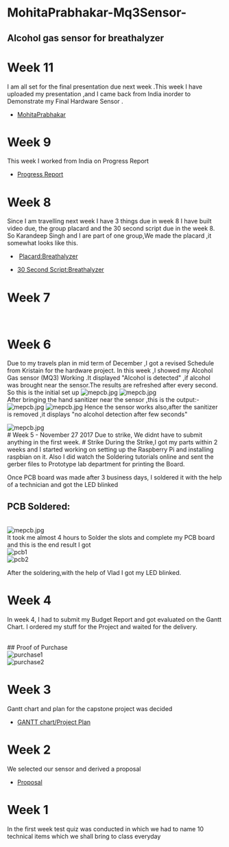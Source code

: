 
# MohitaPrabhakar-Mq3Sensor-
## Alcohol gas sensor for breathalyzer
# Week 11
I am all set for the final presentation due next week .This week I have uploaded my presentation ,and I came back from India inorder to Demonstrate my Final Hardware Sensor .
-  [MohitaPrabhakar](https://github.com/MohitaPrabhakar/Mq3Sensor/blob/master/MohitaPrabhakar.pptx)

# Week 9
This week I worked from India on Progress Report
-  [Progress Report](https://github.com/MohitaPrabhakar/Mq3Sensor/blob/master/ProgressReport(1).docx)


# Week 8
Since I am travelling next week I have 3 things due in week 8
I have built video due, the group placard and the 30 second script due in the week 8.
So Karandeep Singh and I are part of one group,We made the placard ,it somewhat looks like this.

-  [Placard:Breathalyzer](https://github.com/MohitaPrabhakar/Mq3Sensor/blob/master/PlacardBreathalyzer.pub)

- [30 Second Script:Breathalyzer](https://github.com/MohitaPrabhakar/Mq3Sensor/blob/master/30SecondScript.docx)


# Week 7
<br>

# Week 6
Due to my travels plan in mid term of December ,I got a revised Schedule from Kristain for the hardware project.
In this week ,I showed my Alcohol Gas sensor (MQ3) Working .It displayed "Alcohol is detected" ,if alcohol was brought near the sensor.The results are refreshed after every second.
So this is the initial set up
<img src="https://github.com/MohitaPrabhakar/Mq3Sensor/blob/master/1mq3.jpg"  alt="mepcb.jpg">
<img src="https://github.com/MohitaPrabhakar/Mq3Sensor/blob/master/2mq3.jpg"  alt="mepcb.jpg">
 <br>
 After bringing the hand sanitizer near the sensor ,this is the output:-
<img src="https://github.com/MohitaPrabhakar/Mq3Sensor/blob/master/3mq3.jpg"  alt="mepcb.jpg">
<img src="https://github.com/MohitaPrabhakar/Mq3Sensor/blob/master/5mq3.jpg"  alt="mepcb.jpg">
 Hence the sensor works also,after the sanitizer is removed ,it displays "no alcohol detection after few seconds"
 <br>
 
 <img src="https://github.com/MohitaPrabhakar/Mq3Sensor/blob/master/6mq3.jpg"  alt="mepcb.jpg">

 <br>
#  Week 5 - November 27 2017 
Due to strike, We didnt have to submit anything in the first week.
# Strike
 During the Strike,I got my parts within 2 weeks and I started working on setting up the Raspberry Pi and installing raspbian on it.
Also I did watch the Soldering tutorials online and sent the gerber files to Prototype lab department for printing the Board.

Once PCB board was made after 3 business days, I soldered it with the help of a technician and got the LED blinked

          

## PCB Soldered:
<br>
<img src="https://github.com/MohitaPrabhakar/Mq3Sensor/blob/master/mepcb.jpg" alt="mepcb.jpg">
<br>
It took me almost 4 hours to Solder the slots and complete my PCB board and this is the end result I got
<br>
<img src="https://github.com/MohitaPrabhakar/Mq3Sensor/blob/master/pcb1.jpg" alt="pcb1">
<br>
<img src="https://github.com/MohitaPrabhakar/Mq3Sensor/blob/master/pcb2.jpg" alt="pcb2">
<br>

After the soldering,with the help of Vlad I got my LED blinked.

# Week 4   
In week 4, I had to submit my Budget Report and got evaluated on the Gantt Chart.
I ordered my stuff for the Project and waited for the delivery.

<br>
## Proof of Purchase
<br>
<img src="https://github.com/MohitaPrabhakar/Mq3Sensor/blob/master/purchase1.PNG" alt="purchase1">
<br>
<img src="https://github.com/MohitaPrabhakar/Mq3Sensor/blob/master/purchase2.PNG" alt="purchase2">

# Week 3
Gantt chart and plan for the capstone project was decided <br>
-   [GANTT chart/Project Plan](https://github.com/MohitaPrabhakar/Mq3Sensor/blob/master/ganttchart.PNG)

# Week 2
We selected our sensor and derived a proposal<br>
-   [Proposal](https://github.com/MohitaPrabhakar/Mq3Sensor/blob/master/Capture.PNG)

# Week 1
In the first week test quiz was conducted in which we had to name 10 technical items which we shall bring to class everyday
